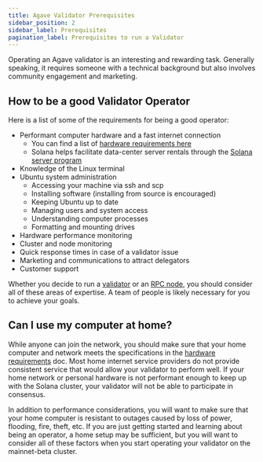 ```yaml
---
title: Agave Validator Prerequisites
sidebar_position: 2
sidebar_label: Prerequisites
pagination_label: Prerequisites to run a Validator
---
```


Operating an Agave validator is an interesting and rewarding task. Generally speaking, it requires someone with a technical background but also involves community engagement and marketing.

## How to be a good Validator Operator

Here is a list of some of the requirements for being a good operator:

- Performant computer hardware and a fast internet connection
  - You can find a list of [hardware requirements here](./requirements.md)
  - Solana helps facilitate data-center server rentals through the [Solana server program](https://solana.foundation/server-program)
- Knowledge of the Linux terminal
- Ubuntu system administration
  - Accessing your machine via ssh and scp
  - Installing software (installing from source is encouraged)
  - Keeping Ubuntu up to date
  - Managing users and system access
  - Understanding computer processes
  - Formatting and mounting drives
- Hardware performance monitoring
- Cluster and node monitoring
- Quick response times in case of a validator issue
- Marketing and communications to attract delegators
- Customer support

Whether you decide to run a [validator](../what-is-a-validator.md) or an [RPC node](../what-is-an-rpc-node.md), you should consider all of these areas of expertise. A team of people is likely necessary for you to achieve your goals.

## Can I use my computer at home?

While anyone can join the network, you should make sure that your home computer and network meets the specifications in the [hardware requirements](./requirements.md) doc. Most home internet service providers do not provide consistent service that would allow your validator to perform well. If your home network or personal hardware is not performant enough to keep up with the Solana cluster, your validator will not be able to participate in consensus.

In addition to performance considerations, you will want to make sure that your home computer is resistant to outages caused by loss of power, flooding, fire, theft, etc. If you are just getting started and learning about being an operator, a home setup may be sufficient, but you will want to consider all of these factors when you start operating your validator on the mainnet-beta cluster.
